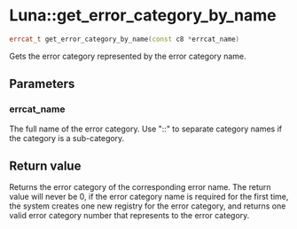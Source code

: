 # Luna::get_error_category_by_name

```c++
errcat_t get_error_category_by_name(const c8 *errcat_name)
```

Gets the error category represented by the error category name. 



## Parameters
### errcat_name
The full name of the error category. Use "::" to separate category names if the category is a sub-category. 

## Return value
Returns the error category of the corresponding error name. The return value will never be 0, if the error category name is required for the first time, the system creates one new registry for the error category, and returns one valid error category number that represents to the error category. 

